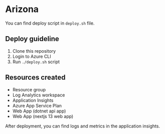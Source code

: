 # Arizona

You can find deploy script in `deploy.sh` file.

## Deploy guideline

1. Clone this repository
2. Login to Azure CLI
3. Run `./deploy.sh` script

## Resources created

- Resource group
- Log Analytics workspace
- Application Insights
- Azure App Service Plan
- Web App (dotnet api app)
- Web App (nextjs 13 web app)

After deployment, you can find logs and metrics in the application insights.
